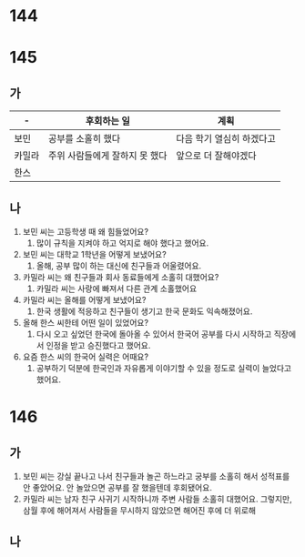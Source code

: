 # 144
# 145
## 가
| -   | 후회하는 일            | 계획             |
| --- | ----------------- | -------------- |
| 보민  | 공부를 소홀히 했다        | 다음 학기 열심히 하겠다고 |
| 카밀라 | 주위 사람들에게 잘하지 못 했다 | 앞으로 더 잘해야겠다    |
| 한스  |                   |                |
## 나
1. 보민 씨는 고등학생 때 왜 힘들었어요?
	1. 많이 규칙을 지켜야 하고 억지로 해야 했다고 했어요.
2. 보민 씨는 대학교 1학년을 어떻게 보냈어요? 
	1. 올해, 공부 많이 하는 대신에 친구들과 어울렸어요.
3. 카밀라 씨는 왜 친구들과 회사 동료들에게 소홀히 대했어요? 
	1. 카밀라 씨는 사랑에 빠져서 다른 관계 소홀했어요
4. 카밀라 씨는 올해를 어떻게 보냈어요? 
	1. 한국 생활에 적응하고 친구들이 생기고 한국 문화도 익속해졌어요.
5. 올해 한스 씨한테 어떤 일이 있었어요? 
	1. 다시 오고 싶었던 한국에 돌아올 수 있어서 한국어 공부를 다시 시작하고 직장에서 인정을 받고 승진했다고 했어요.
6. 요즘 한스 씨의 한국어 실력은 어때요? 
	1. 공부하기 덕분에 한국인과 자유롭게 이야기할 수 있을 정도로 실력이 늘었다고 했어요.
# 146
## 가
1. 보민 씨는 강실 끝나고 나서 친구들과 놀곤 하느라고 궁부를 소홀히 해서 성적표를 안 좋았어요. 안 놀았으면 공부를 잘 했을텐데 후회됐어요.
2. 카밀라 씨는 남자 친구 사귀기 시작하니까 주변 사람들 소홀히 대했어요. 그렇지만, 삼월 후에 해어져서 사람들을 무시하지 않았으면 해어진 후에 더 위로해
## 나